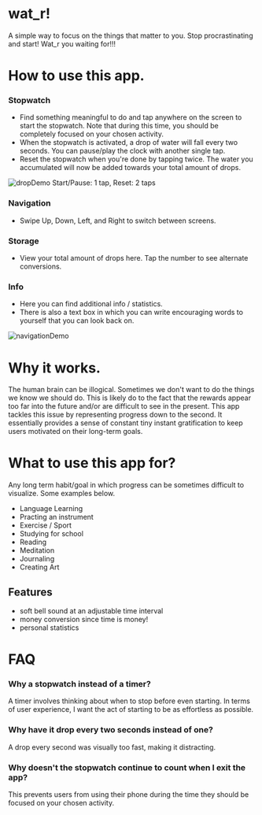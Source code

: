 # wat_r!

A simple way to focus on the things that matter to you. Stop procrastinating and start! Wat_r you waiting for!!!

# How to use this app.

### Stopwatch
- Find something meaningful to do and tap anywhere on the screen to start the stopwatch. Note that during this time, you should be completely focused on your chosen activity.
- When the stopwatch is activated, a drop of water will fall every two seconds. You can pause/play the clock with another single tap.
- Reset the stopwatch when you're done by tapping twice. The water you accumulated will now be added towards your total amount of drops.

![dropDemo](https://user-images.githubusercontent.com/62784950/175849212-52569633-5ed4-4691-869a-39a1c04d0b7e.gif) Start/Pause: 1 tap, Reset: 2 taps



### Navigation
- Swipe Up, Down, Left, and Right to switch between screens. 

### Storage
- View your total amount of drops here. Tap the number to see alternate conversions.

### Info
- Here you can find additional info / statistics. 
- There is also a text box in which you can write encouraging words to yourself that you can look back on.

![navigationDemo](https://user-images.githubusercontent.com/62784950/175851654-94a5591c-a266-4e97-9a09-2dbb10f2e68d.gif)




# Why it works.
The human brain can be illogical. Sometimes we don't want to do the things we know we should do. This is likely do to the fact that the rewards appear too far into the future and/or are difficult to see in the present.
This app tackles this issue by representing progress down to the second. It essentially provides a sense of constant tiny instant gratification to keep users motivated on their long-term goals.

# What to use this app for?
Any long term habit/goal in which progress can be sometimes difficult to visualize. Some examples below.
- Language Learning
- Practing an instrument
- Exercise / Sport
- Studying for school
- Reading
- Meditation
- Journaling
- Creating Art

## Features
- soft bell sound at an adjustable time interval
- money conversion since time is money!
- personal statistics

# FAQ

### Why a stopwatch instead of a timer?
A timer involves thinking about when to stop before even starting. In terms of user experience, I want the act of starting to be as effortless as possible. 

### Why have it drop every two seconds instead of one?
A drop every second was visually too fast, making it distracting.

### Why doesn't the stopwatch continue to count when I exit the app?
This prevents users from using their phone during the time they should be focused on your chosen activity.

